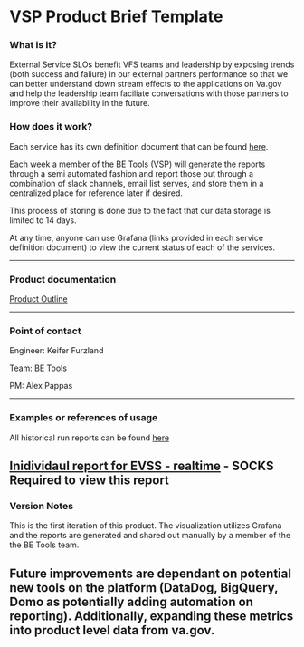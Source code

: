 # **VSP Product Brief Template**

### What is it?

External Service SLOs benefit VFS teams and leadership by exposing trends (both success and failure) in our external partners performance so that we can better understand down stream effects to the applications on Va.gov and help the leadership team faciliate conversations with those partners to improve their availability in the future.

### How does it work?

Each service has its own definition document that can be found [here](https://github.com/department-of-veterans-affairs/va.gov-team/tree/master/products/platform/external-service-monitoring/service-documents).

Each week a member of the BE Tools (VSP) will generate the reports through a semi automated fashion and report those out through a combination of slack channels, email list serves, and store them in a centralized place for reference later if desired.

This process of storing is done due to the fact that our data storage is limited to 14 days.

At any time, anyone can use Grafana (links provided in each service definition document) to view the current status of each of the services.

------

### Product documentation

[Product Outline](https://github.com/department-of-veterans-affairs/va.gov-team/blob/master/products/platform/external-service-monitoring/product-documents/product-outline.md)

------

### Point of contact

Engineer: Keifer Furzland

Team: BE Tools

PM: Alex Pappas

------

### Examples or references of usage

All historical run reports can be found [here](https://github.com/department-of-veterans-affairs/va.gov-team/tree/master/products/platform/external-service-monitoring/historical-reports)

[Inidividaul report for EVSS - realtime](http://grafana.vfs.va.gov/d/pEgVdRlZk/external-service-performance-indicators?orgId=1&var-backend=evss_back) - SOCKS Required to view this report
------

### Version Notes

This is the first iteration of this product.  The visualization utilizes Grafana and the reports are generated and shared out manually by a member of the the BE Tools team.

Future improvements are dependant on potential new tools on the platform (DataDog, BigQuery, Domo as potentially adding automation on reporting).  Additionally, expanding these metrics into product level data from va.gov.
------
